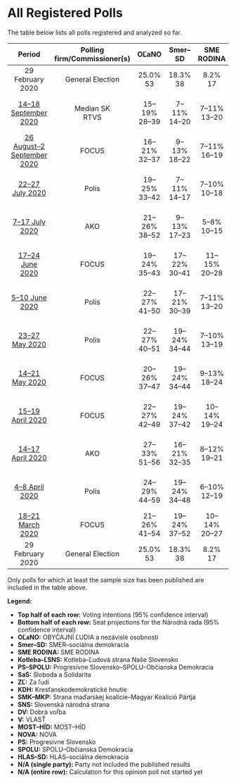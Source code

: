 # All Registered Polls

The table below lists all polls registered and analyzed so far.

| Period     | Polling firm/Commissioner(s) | OĽaNO | Smer–SD | SME RODINA | Kotleba–ĽSNS | PS–SPOLU | SaS | ZĽ | KDH | SMK–MKP | SNS | DV | V | MOST–HÍD | NOVA | PS | SPOLU | HLAS–SD |
|:----------:|:----------------------------:|:--:|:--:|:--:|:--:|:--:|:--:|:--:|:--:|:--:|:--:|:--:|:--:|:--:|:--:|:--:|:--:|:--:|
| 29 February 2020 | General Election | 25.0% <br> 53 | 18.3% <br> 38 | 8.2% <br> 17 | 8.0% <br> 17 | 7.0% <br> 0 | 6.2% <br> 13 | 5.8% <br> 12 | 4.6% <br> 0 | 3.9% <br> 0 | 3.2% <br> 0 | 3.1% <br> 0 | 2.9% <br> 0 | 2.0% <br> 0 | 0.0% <br> 0 | 7.0% <br> 0 | 7.0% <br> 0 | 0.0% <br> 0 |
| [14–18 September 2020](2020-09-18-MedianSK.html) | Median SK <br> RTVS | 15–19% <br> 28–39 | 7–11% <br> 14–20 | 7–11% <br> 13–20 | 7–11% <br> 14–19 | N/A <br> N/A | 10–14% <br> 19–25 | 2–5% <br> 0 | 3–6% <br> 0–11 | 2–3% <br> 0 | 2–4% <br> 0 | 1–3% <br> 0 | 2–4% <br> 0 | N/A <br> N/A | N/A <br> N/A | 5–8% <br> 10–17 | 1–2% <br> 0 | 15–19% <br> 26–35 |
| [26 August–2 September 2020](2020-09-02-FOCUS.html) | FOCUS | 16–21% <br> 32–37 | 9–13% <br> 18–22 | 7–11% <br> 16–19 | 7–10% <br> 14–17 | N/A <br> N/A | 8–12% <br> 17–21 | 3–5% <br> 0 | 3–6% <br> 0 | 2–4% <br> 0 | 2–4% <br> 0 | 1–3% <br> 0 | 1–2% <br> 0 | 1–3% <br> 0 | N/A <br> N/A | 5–7% <br> 10–14 | 0–1% <br> 0 | 14–19% <br> 27–34 |
| [22–27 July 2020](2020-07-27-Polis.html) | Polis | 19–25% <br> 33–42 | 7–11% <br> 14–17 | 7–10% <br> 10–18 | 7–10% <br> 10–16 | N/A <br> N/A | 8–11% <br> 13–17 | 4–6% <br> 0–11 | 3–5% <br> 0 | 4–7% <br> 9–11 | 3–5% <br> 0 | 1–2% <br> 0 | 0–2% <br> 0 | 1–2% <br> 0 | N/A <br> N/A | 5–8% <br> 10–15 | N/A <br> N/A | 14–18% <br> 24–33 |
| [7–17 July 2020](2020-07-17-AKO.html) | AKO | 21–26% <br> 38–52 | 9–13% <br> 17–23 | 5–8% <br> 10–15 | 6–10% <br> 13–18 | N/A <br> N/A | 8–11% <br> 15–20 | 3–5% <br> 0 | 2–4% <br> 0 | 2–4% <br> 0 | 1–2% <br> 0 | 2–4% <br> 0 | 2–4% <br> 0 | 1–2% <br> 0 | N/A <br> N/A | 4–7% <br> 0–13 | 1–3% <br> 0 | 15–19% <br> 29–37 |
| [17–24 June 2020](2020-06-24-FOCUS.html) | FOCUS | 19–24% <br> 35–43 | 17–22% <br> 30–41 | 11–15% <br> 20–28 | 8–12% <br> 14–23 | N/A <br> N/A | 8–11% <br> 14–20 | 3–5% <br> 0 | 3–6% <br> 0–12 | 3–5% <br> 0 | 1–3% <br> 0 | 2–4% <br> 0 | 1–3% <br> 0 | 1–2% <br> 0 | N/A <br> N/A | 5–8% <br> 0–15 | 0–2% <br> 0 | N/A <br> N/A |
| [5–10 June 2020](2020-06-10-Polis.html) | Polis | 22–27% <br> 41–50 | 17–21% <br> 30–39 | 7–11% <br> 13–20 | 7–11% <br> 14–21 | N/A <br> N/A | 7–11% <br> 13–21 | 4–6% <br> 0–11 | 2–5% <br> 0 | 3–6% <br> 0–11 | 2–5% <br> 0 | 3–5% <br> 0 | N/A <br> N/A | 2–4% <br> 0 | N/A <br> N/A | 5–8% <br> 9–16 | N/A <br> N/A | N/A <br> N/A |
| [23–27 May 2020](2020-05-27-Polis.html) | Polis | 22–27% <br> 40–51 | 19–24% <br> 34–44 | 7–10% <br> 13–19 | 6–9% <br> 11–16 | N/A <br> N/A | 9–13% <br> 16–24 | 3–5% <br> 0–10 | 4–6% <br> 0–11 | 3–6% <br> 0–9 | 1–2% <br> 0 | 2–4% <br> 0 | 1–2% <br> 0 | 2–4% <br> 0 | N/A <br> N/A | 5–8% <br> 9–16 | N/A <br> N/A | N/A <br> N/A |
| [14–21 May 2020](2020-05-21-FOCUS.html) | FOCUS | 20–26% <br> 37–47 | 19–24% <br> 34–44 | 9–13% <br> 18–24 | 8–12% <br> 15–19 | N/A <br> N/A | 6–10% <br> 12–17 | 3–6% <br> 0–10 | 4–6% <br> 0–11 | 3–6% <br> 0 | 1–2% <br> 0 | 1–3% <br> 0 | 1–2% <br> 0 | 1–2% <br> 0 | N/A <br> N/A | 5–8% <br> 9–14 | 0–1% <br> 0 | N/A <br> N/A |
| [15–19 April 2020](2020-04-19-FOCUS.html) | FOCUS | 22–27% <br> 42–49 | 19–24% <br> 37–42 | 10–14% <br> 19–24 | 8–11% <br> 14–18 | 6–9% <br> 0–15 | 5–9% <br> 12–15 | 2–5% <br> 0 | 3–6% <br> 0–9 | 2–4% <br> 0 | 1–3% <br> 0 | 1–2% <br> 0 | 2–3% <br> 0 | 1–3% <br> 0 | N/A <br> N/A | N/A <br> N/A | N/A <br> N/A | N/A <br> N/A |
| [14–17 April 2020](2020-04-17-AKO.html) | AKO | 27–33% <br> 51–56 | 16–21% <br> 32–35 | 8–12% <br> 19–21 | 5–8% <br> 11–13 | N/A <br> N/A | 8–12% <br> 17–20 | 2–4% <br> 0 | 3–5% <br> 0 | 3–6% <br> 0–11 | 1–3% <br> 0 | 1–3% <br> 0 | 1–3% <br> 0 | 0–1% <br> 0 | N/A <br> N/A | 5–8% <br> 0–13 | 0–2% <br> 0 | N/A <br> N/A |
| [4–8 April 2020](2020-04-08-Polis.html) | Polis | 24–29% <br> 44–59 | 19–24% <br> 34–48 | 6–10% <br> 12–19 | 6–9% <br> 11–18 | 6–9% <br> 0–17 | 7–10% <br> 12–19 | 4–6% <br> 0–11 | 3–5% <br> 0–10 | N/A <br> N/A | N/A <br> N/A | N/A <br> N/A | N/A <br> N/A | N/A <br> N/A | N/A <br> N/A | N/A <br> N/A | N/A <br> N/A | N/A <br> N/A |
| [18–21 March 2020](2020-03-21-FOCUS.html) | FOCUS | 21–26% <br> 41–54 | 19–24% <br> 37–52 | 10–14% <br> 20–27 | 6–9% <br> 12–19 | 5–7% <br> 0–15 | 4–7% <br> 0–15 | 4–7% <br> 0–13 | 3–6% <br> 0–11 | 3–5% <br> 0 | 2–5% <br> 0 | 2–4% <br> 0 | 2–4% <br> 0 | 1–2% <br> 0 | N/A <br> N/A | N/A <br> N/A | N/A <br> N/A | N/A <br> N/A |
| 29 February 2020 | General Election | 25.0% <br> 53 | 18.3% <br> 38 | 8.2% <br> 17 | 8.0% <br> 17 | 7.0% <br> 0 | 6.2% <br> 13 | 5.8% <br> 12 | 4.6% <br> 0 | 3.9% <br> 0 | 3.2% <br> 0 | 3.1% <br> 0 | 2.9% <br> 0 | 2.0% <br> 0 | 0.0% <br> 0 | 7.0% <br> 0 | 7.0% <br> 0 | 0.0% <br> 0 |

Only polls for which at least the sample size has been published are included in the table above.

**Legend:**
+ **Top half of each row:** Voting intentions (95% confidence interval)
+ **Bottom half of each row:** Seat projections for the Národná rada (95% confidence interval)
+ **OĽaNO:** OBYČAJNÍ ĽUDIA a nezávislé osobnosti
+ **Smer–SD:** SMER–sociálna demokracia
+ **SME RODINA:** SME RODINA
+ **Kotleba–ĽSNS:** Kotleba–Ľudová strana Naše Slovensko
+ **PS–SPOLU:** Progresívne Slovensko–SPOLU–Občianska Demokracia
+ **SaS:** Sloboda a Solidarita
+ **ZĽ:** Za ľudí
+ **KDH:** Kresťanskodemokratické hnutie
+ **SMK–MKP:** Strana maďarskej koalície–Magyar Koalíció Pártja
+ **SNS:** Slovenská národná strana
+ **DV:** Dobrá voľba
+ **V:** VLASŤ
+ **MOST–HÍD:** MOST–HÍD
+ **NOVA:** NOVA
+ **PS:** Progresívne Slovensko
+ **SPOLU:** SPOLU–Občianska Demokracia
+ **HLAS–SD:** HLAS–sociálna demokracia
+ **N/A (single party):** Party not included the published results
+ **N/A (entire row):** Calculation for this opinion poll not started yet

